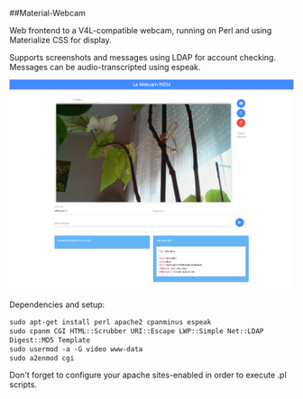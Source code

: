 ##Material-Webcam  

Web frontend to a V4L-compatible webcam, running on Perl and using Materialize CSS for display.  

Supports screenshots and messages using LDAP for account checking.  
Messages can be audio-transcripted using espeak.  

![](https://raw.githubusercontent.com/Difegue/Webcam-Material/master/screenshot.png)  

Dependencies and setup:  
```
sudo apt-get install perl apache2 cpanminus espeak  
sudo cpanm CGI HTML::Scrubber URI::Escape LWP::Simple Net::LDAP Digest::MD5 Template  
sudo usermod -a -G video www-data  
sudo a2enmod cgi  
```

Don't forget to configure your apache sites-enabled in order to execute .pl scripts.
